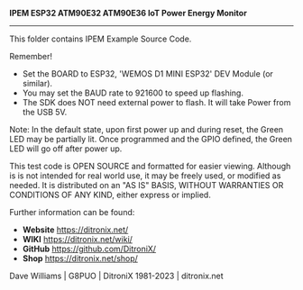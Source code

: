 **IPEM ESP32 ATM90E32 ATM90E36 IoT Power Energy Monitor**

------------

This folder contains IPEM Example Source Code.

  Remember!
  - Set the BOARD to ESP32, 'WEMOS D1 MINI ESP32' DEV Module (or similar).
  - You may set the BAUD rate to 921600 to speed up flashing.
  - The SDK does NOT need external power to flash.  It will take Power from the USB 5V.
  
  Note: In the default state, upon first power up and during reset, the Green LED may be partially lit. Once programmed and the GPIO defined, the Green LED will go off after power up.

  This test code is OPEN SOURCE and formatted for easier viewing.  Although is is not intended for real world use, it may be freely used, or modified as needed.
  It is distributed on an "AS IS" BASIS, WITHOUT WARRANTIES OR CONDITIONS OF ANY KIND, either express or implied.


Further information can be found:

- **Website** https://ditronix.net/
- **WIKI**  https://ditronix.net/wiki/
- **GitHub**  https://github.com/DitroniX/
- **Shop**  https://ditronix.net/shop/

Dave Williams | G8PUO | DitroniX 1981-2023 | ditronix.net
